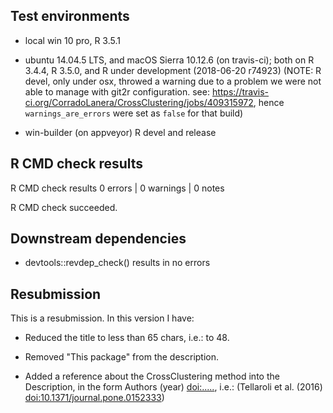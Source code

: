 ## Test environments
* local win 10 pro, R 3.5.1

* ubuntu 14.04.5 LTS, and macOS Sierra 10.12.6 (on travis-ci);
    both on R 3.4.4, R 3.5.0, and R under development (2018-06-20 r74923)
    (NOTE: R devel, only under osx, throwed a warning due to a problem 
           we were not able to manage with git2r configuration. see:
           <https://travis-ci.org/CorradoLanera/CrossClustering/jobs/409315972>,
           hence `warnings_are_errors` were set as `false` for that build)

* win-builder (on appveyor) R devel and release


## R CMD check results
R CMD check results
0 errors | 0 warnings | 0 notes

R CMD check succeeded.


## Downstream dependencies
* devtools::revdep_check() results in no errors


## Resubmission
This is a resubmission. In this version I have:

* Reduced the title to less than 65 chars, i.e.: to 48.

* Removed "This package" from the description.

* Added a reference about the CrossClustering method into the Description,
  in the form Authors (year) <doi:.....>, i.e.: (Tellaroli et al. (2016)
    <doi:10.1371/journal.pone.0152333>)
